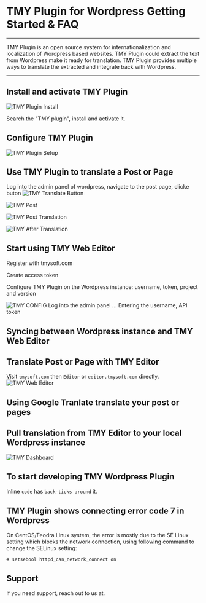 # TMY Plugin for Wordpress Getting Started & FAQ

----

TMY Plugin is an open source system for internationalization and localization of Wordpress based websites. TMY Plugin could extract the text from Wordpress make it ready for translation. TMY Plugin provides multiple ways to translate the extracted and integrate back with Wordpress.


----

## Install and activate TMY Plugin 

![TMY Plugin Install](https://github.com/tmysoft/tmy-wordpress/blob/master/tmy-addplugin.png "TMY Plugin Install")

Search the "TMY plugin", install and activate it.

## Configure TMY Plugin

![TMY Plugin Setup](https://github.com/tmysoft/tmy-wordpress/blob/master/tmy-setup.png "TMY Plugin Setup")

## Use TMY Plugin to translate a Post or Page

Log into the admin panel of wordpress, navigate to the post page, clicke buton ![TMY Translate Button](https://github.com/tmysoft/tmy-wordpress/blob/master/tmy-translatebutton.png "TMY Translate Button")

![TMY Post](https://github.com/tmysoft/tmy-wordpress/blob/master/tmy-page.png "TMY Post")

![TMY Post Translation](https://github.com/tmysoft/tmy-wordpress/blob/master/tmy-pagetranslated.png "TMY Page Translation")

![TMY After Translation](https://github.com/tmysoft/tmy-wordpress/blob/master/tmy-sitetranslatedview.png "TMY After Translation")

## Start using TMY Web Editor

Register with tmysoft.com

Create access token

Configure TMY Plugin on the Wordpress instance: username, token, project and version

![TMY CONFIG](https://github.com/tmysoft/tmy-wordpress/blob/master/tmy-apikey.png "TMY CONFIG")
Log into the admin panel ...
Entering the username, API token

## Syncing between Wordpress instance and TMY Web Editor


## Translate Post or Page with TMY Editor

Visit `tmysoft.com` then `Editor` or `editor.tmysoft.com` directly.
![TMY Web Editor](https://github.com/tmysoft/tmy-wordpress/blob/master/tmy-webeditor.png "TMY Web Editor")


## Using Google Tranlate translate your post or pages

## Pull translation from TMY Editor to your local Wordpress instance
![TMY Dashboard](https://github.com/tmysoft/tmy-wordpress/blob/master/tmy-dashboard.png "TMY Dashboard")

## To start developing TMY Wordpress Plugin
Inline `code` has `back-ticks around` it.

## TMY Plugin shows connecting error code 7 in Wordpress

On CentOS/Feodra Linux system, the error is mostly due to the SE Linux setting which blocks the network connection, using following command to change the SELinux setting:

```
# setsebool httpd_can_network_connect on
```


## Support

If you need support, reach out to us at. 
